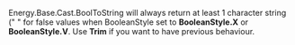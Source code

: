 
Energy.Base.Cast.BoolToString will always return at least 1 character string (" " for false values when BooleanStyle set to **BooleanStyle.X** or **BooleanStyle.V**. Use **Trim** if you want to have previous behaviour.

